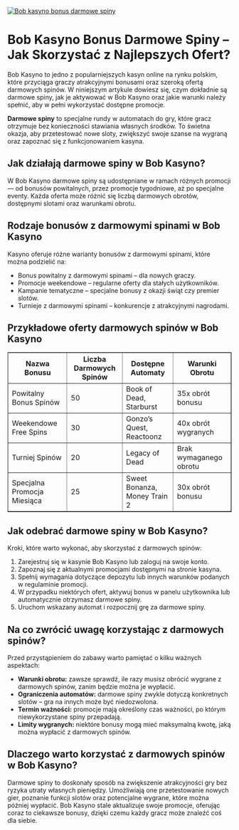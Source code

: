 [![Bob kasyno bonus darmowe spiny](https://123-caf.pages.dev/gitsignup.png)](https://vrmoo.ru/Bt82HjjY)

<h1>Bob Kasyno Bonus Darmowe Spiny – Jak Skorzystać z Najlepszych Ofert?</h1> <p>Bob Kasyno to jedno z popularniejszych kasyn online na rynku polskim, które przyciąga graczy atrakcyjnymi bonusami oraz szeroką ofertą darmowych spinów. W niniejszym artykule dowiesz się, czym dokładnie są darmowe spiny, jak je aktywować w Bob Kasyno oraz jakie warunki należy spełnić, aby w pełni wykorzystać dostępne promocje.</p> <p><strong>Darmowe spiny</strong> to specjalne rundy w automatach do gry, które gracz otrzymuje bez konieczności stawiania własnych środków. To świetna okazja, aby przetestować nowe sloty, zwiększyć swoje szanse na wygraną oraz zapoznać się z funkcjonowaniem kasyna.</p> <h2>Jak działają darmowe spiny w Bob Kasyno?</h2> <p>W Bob Kasyno darmowe spiny są udostępniane w ramach różnych promocji — od bonusów powitalnych, przez promocje tygodniowe, aż po specjalne eventy. Każda oferta może różnić się liczbą darmowych obrotów, dostępnymi slotami oraz warunkami obrotu.</p> <h2>Rodzaje bonusów z darmowymi spinami w Bob Kasyno</h2> <p>Kasyno oferuje różne warianty bonusów z darmowymi spinami, które można podzielić na:</p> <ul>   <li>Bonus powitalny z darmowymi spinami – dla nowych graczy.</li>   <li>Promocje weekendowe – regularne oferty dla stałych użytkowników.</li>   <li>Kampanie tematyczne – specjalne bonusy z okazji świąt czy premier slotów.</li>   <li>Turnieje z darmowymi spinami – konkurencje z atrakcyjnymi nagrodami.</li> </ul> <h2>Przykładowe oferty darmowych spinów w Bob Kasyno</h2> <table border="1" cellpadding="8" cellspacing="0">   <thead>     <tr>       <th>Nazwa Bonusu</th>       <th>Liczba Darmowych Spinów</th>       <th>Dostępne Automaty</th>       <th>Warunki Obrotu</th>     </tr>   </thead>   <tbody>     <tr>       <td>Powitalny Bonus Spinów</td>       <td>50</td>       <td>Book of Dead, Starburst</td>       <td>35x obrót bonusu</td>     </tr>     <tr>       <td>Weekendowe Free Spins</td>       <td>30</td>       <td>Gonzo’s Quest, Reactoonz</td>       <td>40x obrót wygranych</td>     </tr>     <tr>       <td>Turniej Spinów</td>       <td>20</td>       <td>Legacy of Dead</td>       <td>Brak wymaganego obrotu</td>     </tr>     <tr>       <td>Specjalna Promocja Miesiąca</td>       <td>25</td>       <td>Sweet Bonanza, Money Train 2</td>       <td>30x obrót bonusu</td>     </tr>   </tbody> </table> <h2>Jak odebrać darmowe spiny w Bob Kasyno?</h2> <p>Kroki, które warto wykonać, aby skorzystać z darmowych spinów:</p> <ol>   <li>Zarejestruj się w kasynie Bob Kasyno lub zaloguj na swoje konto.</li>   <li>Zapoznaj się z aktualnymi promocjami dostępnymi na stronie kasyna.</li>   <li>Spełnij wymagania dotyczące depozytu lub innych warunków podanych w regulaminie promocji.</li>   <li>W przypadku niektórych ofert, aktywuj bonus w panelu użytkownika lub automatycznie otrzymasz darmowe spiny.</li>   <li>Uruchom wskazany automat i rozpocznij grę za darmowe spiny.</li> </ol> <h2>Na co zwrócić uwagę korzystając z darmowych spinów?</h2> <p>Przed przystąpieniem do zabawy warto pamiętać o kilku ważnych aspektach:</p> <ul>   <li><strong>Warunki obrotu:</strong> zawsze sprawdź, ile razy musisz obrócić wygrane z darmowych spinów, zanim będzie można je wypłacić.</li>   <li><strong>Ograniczenia automatów:</strong> darmowe spiny zwykle dotyczą konkretnych slotów – gra na innych może być niedozwolona.</li>   <li><strong>Termin ważności:</strong> promocje mają określony czas ważności, po którym niewykorzystane spiny przepadają.</li>   <li><strong>Limity wygranych:</strong> niektóre bonusy mogą mieć maksymalną kwotę, jaką można wypłacić z darmowych spinów.</li> </ul> <h2>Dlaczego warto korzystać z darmowych spinów w Bob Kasyno?</h2> <p>Darmowe spiny to doskonały sposób na zwiększenie atrakcyjności gry bez ryzyka utraty własnych pieniędzy. Umożliwiają one przetestowanie nowych gier, poznanie funkcji slotów oraz potencjalne wygrane, które można później wypłacić. Bob Kasyno stale aktualizuje swoje promocje, oferując coraz to ciekawsze bonusy, dzięki czemu każdy gracz może znaleźć coś dla siebie.</p>